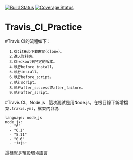 [![Build Status](https://travis-ci.org/flameddd/Travis_CI_Practice.svg?branch=master)](https://travis-ci.org/flameddd/Travis_CI_Practice)
[![Coverage Status](https://travis-ci.org/flameddd/Travis_CI_Practice.svg?branch=master)](https://travis-ci.org/flameddd/Travis_CI_Practice)

# Travis_CI_Practice
#Travis CI的流程如下：
```
  1.從GitHub下載專案(clone)。
  2.進入資料夾。
  3.Checkout到特定的版本。
  4.執行before_install。
  5.執行install。
  6.執行before_script。
  7.執行script。
  8.執行after_success或after_failure。
  9.執行after_script。
```

#Travis CI、Node.js  
這次測試是用Node.js，在根目錄下新增檔案`.travis.yml`，檔案內容為
```
language: node_js
node_js:
  - "6"
  - "6.1"
  - "5.11"
  - "0.6"
  - "iojs"
```
這樣就是預設環境語言
